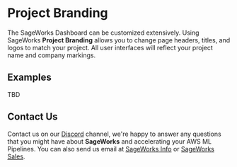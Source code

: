 # Project Branding
The SageWorks Dashboard can be customized extensively. Using SageWorks **Project Branding** allows you to change page headers, titles, and logos to match your project. All user interfaces will reflect your project name and company markings. 

## Examples
TBD

## Contact Us
Contact us on our [Discord](https://discord.gg/WHAJuz8sw8) channel, we're happy to answer any questions that you might have about **SageWorks** and accelerating your AWS ML Pipelines. You can also send us email at [SageWorks Info](mailto:sageworks@supercowpowers.com) or  [SageWorks Sales](mailto:sales@supercowpowers.com).
